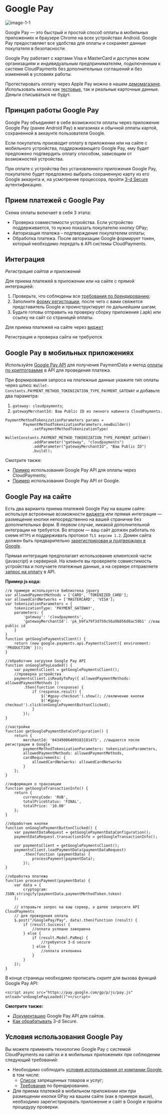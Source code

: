 # Google Pay  

![image-1-1](images/image-1-1.png)

Google Pay — это быстрый и простой способ оплаты в мобильных приложениях и браузере Chrome на всех устройствах Android. Google Pay предоставляет все удобства для оплаты и сохраняет данные покупателя в безопасности.

Google Pay работает с картами Visa и MasterCard и доступен всем организациям и индивидуальным предпринимателям, подключенным к системе CloudPayments без дополнительных соглашений и без изменений в условиях работы.

Протестировать оплату через Apple Pay можно в нашем [демомагазине](https://show.cloudpayments.ru/).
Использовать можно как [тестовые](#testirovanie), так и реальные карточные данные.   
Деньги списываться не будут.


## Принцип работы Google Pay

Google Pay объединяет в себе возможности оплаты через приложение Google Pay (ранее Android Pay) в магазинах и обычной оплаты картой, сохраненной в аккаунте пользователя Google.

Если покупатель производит оплату в приложении или на сайте с мобильного устройства, поддерживающего Google Pay, ему будет предложено подтвердить оплату способом, зависящим от возможностей устройства.

При оплате с устройства без установленного приложения Google Pay, покупателю будет предложено выбрать сохраненную карту из его Google аккаунта и, на усмотрение процессора, пройти [3-d Secure](#3-d-secure) аутентификацию.


## **Прием платежей с Google Pay**

Схема оплаты включает в себя 3 этапа:

* Проверка совместимости устройства. Если устройство поддерживается, то нужно показать покупателю кнопку GPay;  
* Авторизация платежа – подтверждение покупателем оплаты;  
* Обработка платежа. После авторизации Google формирует токен, который необходимо передать в API системы CloudPayments.  


## Интеграция

_Регистрация сайтов и приложений_

Для приема платежей в приложении или на сайте с прямой интеграцией:

1. Проверьте, что соблюдены все [требования по брендированию](https://developers.google.com/pay/api/brand-guidelines);
2. Заполните [форму регистрации](https://services.google.com/fb/forms/googlepayAPIenable/), после чего с вами свяжется представитель Google и проинструктирует по дальнейшим шагам;
3. Будьте готовы отправить на проверку сборку приложения (.apk) или ссылку на сайт со страницей оплаты.

Для приема платежей на сайте через [виджет](#platezhnyy-vidzhet)

<aside class="notice">Регистрация и проверка сайта не требуются.</aside>

## Google Pay в мобильных приложениях

Используйте [Google Pay API](https://developers.google.com/pay/api/setup) для получения PaymentData и метод [оплаты по криптограмме](#oplata-po-kriptogramme) в API для проведения платежа.

При формирования запроса на платежные данные укажите тип оплаты через шлюз:
`Wallet-Constants.PAYMENT_METHOD_TOKENIZATION_TYPE_PAYMENT_GATEWAY`
и добавьте два параметра:

1. `gateway: cloudpayments`;
2. `gatewayMerchantId: Ваш Public ID из личного кабинета CloudPayments.`

```shell
PaymentMethodTokenizationParameters params =
        PaymentMethodTokenizationParameters.newBuilder()
            .setPaymentMethodTokenizationType(
                WalletConstants.PAYMENT_METHOD_TOKENIZATION_TYPE_PAYMENT_GATEWAY)
            .addParameter("gateway", "cloudpayments")
            .addParameter("gatewayMerchantId", "Ваш Public ID")
            .build();
```

Смотрите также:

* [Пример](https://github.com/cloudpayments/CloudPayments_AndroidCheckout) использования Google Pay API для оплаты через CloudPayments;
* [Пример](https://github.com/google-pay/android-quickstart) использования Google Pay API от Google.

## Google Pay на сайте

Есть два варианта приема платежей Google Pay на вашем сайте: используя встроенные возможности [виджета](#platezhnyy-vidzhet) или прямая интеграция — размещение кнопки непосредственно на вашей страничке без дополнительных форм. В первом случае, никакой дополнительной интеграции не требуется. Во втором — ваш сайт должен работать по схеме `HTTPS` и поддерживать протокол `TLS версии 1.2`. Домен сайта должен быть предварительно [зарегистрирован и подтвержден в Google](#integratsiya).

Прямая интеграция предполагает использование клиентской части (javascript) и серверной. На клиенте вы проверяете совместимость устройства и получаете платежные данные, а на сервере отправляете [запрос на оплату](#oplata-po-kriptogramme) в API.

**Пример js кода:**

```shell
//в примере используется библиотека jquery
var allowedPaymentMethods = ['CARD', 'TOKENIZED_CARD'];
var allowedCardNetworks = ['MASTERCARD', 'VISA']; 
var tokenizationParameters = {
    tokenizationType: 'PAYMENT_GATEWAY',
    parameters: {
        'gateway': 'cloudpayments',
        'gatewayMerchantId': 'pk_b9fa79f3d759c56a9b856d8ac59b1' //ваш public id
    }
}
function getGooglePaymentsClient() {
    return (new google.payments.api.PaymentsClient({ environment: 'PRODUCTION' }));
}

//обработчик загрузки Google Pay API
function onGooglePayLoaded() {
    var paymentsClient = getGooglePaymentsClient();
    //проверка устройства
    paymentsClient.isReadyToPay({ allowedPaymentMethods: allowedPaymentMethods })
        .then(function (response) {
            if (response.result) {
                $('#gpay-checkout').show(); //включение кнопки
                $('#gpay-checkout').click(onGooglePaymentButtonClicked);
            }
        });
}

//настройки
function getGooglePaymentDataConfiguration() {
    return {
        merchantId: '04349806409183181471', //выдается после регистрации в Google
        paymentMethodTokenizationParameters: tokenizationParameters,
        allowedPaymentMethods: allowedPaymentMethods,
        cardRequirements: {
            allowedCardNetworks: allowedCardNetworks
        }
    };
}

//информация о транзакции
function getGoogleTransactionInfo() {
    return {
        currencyCode: 'RUB',
        totalPriceStatus: 'FINAL',
        totalPrice: '10.00'
    };
}

//обработчик кнопки
function onGooglePaymentButtonClicked() {
    var paymentDataRequest = getGooglePaymentDataConfiguration();
    paymentDataRequest.transactionInfo = getGoogleTransactionInfo();

    var paymentsClient = getGooglePaymentsClient();
    paymentsClient.loadPaymentData(paymentDataRequest)
        .then(function (paymentData) {
            processPayment(paymentData);
        });
}            

//обработка платежа
function processPayment(paymentData) {
    var data = {
        cryptogram: JSON.stringify(paymentData.paymentMethodToken.token)
    };

    // отправьте запрос на ваш сервер, а далее запросите API CloudPayments
    // для проведения оплаты 
    $.post("/GooglePay/Pay", data).then(function (result) {
        if (result.Success) {
            //оплата успешно завершена
        } else {
            if (result.Model.PaReq) { 
                //требуется 3-d secure
            } else {
                //оплата отклонена
            }
        }
    });
}
```

В конце страницы необходимо прописать скрипт для вызова функций Google Pay API:

```shell
<script async src="https://pay.google.com/gp/p/js/pay.js" onload="onGooglePayLoaded()"></script>
```

**Смотрите также:**

* [Документацию](https://developers.google.com/pay/api/web/setup) Google Pay API для сайтов.
* [Как обрабатывать](#obrabotka-3-d-secure) 3-d Secure.


## Условия  использования Google Pay

Вы можете применять технологию Google Pay с системой CloudPayments на сайтах и в мобильных приложениях при соблюдении следующий требований:

* Необходимо соблюдать [условия использования от компании Google](https://payments.developers.google.com/terms/sellertos), в том числе:  
	* [Список](https://payments.developers.google.com/terms/aup) запрещенных товаров и услуг;  
	* [Требования](https://developers.google.com/pay/api/brand-guidelines) по брендированию.  
* Для приема платежей в мобильном приложении или при размещении кнопки GPay на вашем сайте (как в примере выше), необходимо зарегистрировать приложение и сайт в Google и пройти процедуру проверки.

